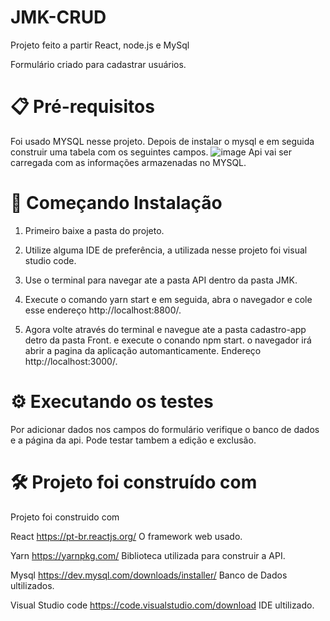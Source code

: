# JMK-CRUD

Projeto feito a partir React, node.js e MySql

Formulário criado para cadastrar usuários.


# 📋 Pré-requisitos

  Foi usado MYSQL nesse projeto. Depois de instalar o mysql e em seguida construir uma tabela com os seguintes campos.
  ![image](https://user-images.githubusercontent.com/60117541/220414007-79822a89-d591-48b1-a858-5f8bd17f76bb.png)
  Api vai ser carregada com as informações armazenadas no MYSQL.  

# 🚀 Começando Instalação

1) Primeiro baixe a pasta do projeto.

2) Utilize alguma IDE de preferência, a utilizada nesse projeto foi visual studio code.

3) Use o terminal para navegar ate a pasta API dentro da pasta JMK.

4) Execute o comando yarn start e em seguida, abra o navegador e cole esse endereço http://localhost:8800/. 

5) Agora volte através do terminal e navegue ate a pasta  cadastro-app detro da pasta Front. e execute o conando npm start.
   o navegador irá abrir a pagina da aplicação automanticamente.  Endereço http://localhost:3000/.
   
# ⚙️ Executando os testes   

Por adicionar dados nos campos do formulário verifique o banco de dados e a página da api.
Pode testar tambem a edição e exclusão.

# 🛠️ Projeto foi construído com

Projeto foi construido com

React https://pt-br.reactjs.org/ O framework web usado.

Yarn  https://yarnpkg.com/ Biblioteca utilizada para construir a API.

Mysql https://dev.mysql.com/downloads/installer/ Banco de Dados ultilizados.

Visual Studio code  https://code.visualstudio.com/download IDE ultilizado.

   
   




